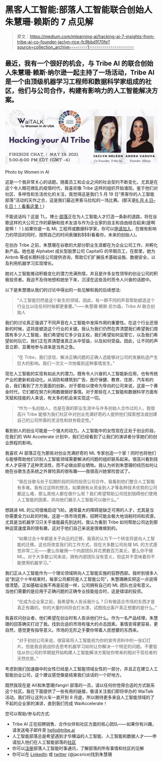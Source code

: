 # 黑客人工智能:部落人工智能联合创始人朱慧珊·赖斯的 7 点见解

> 原文：<https://medium.com/mlearning-ai/hacking-ai-7-insights-from-tribe-ai-co-founder-jaclyn-rice-fc9bbd1f70fe?source=collection_archive---------1----------------------->

## 最近，我有一个很好的机会，与 Tribe AI 的联合创始人朱慧珊·赖斯·纳尔逊一起主持了一场活动，Tribe AI 是一个由顶级机器学习工程师和数据科学家组成的社区，他们与公司合作，构建有影响力的人工智能解决方案。

![](img/16cd12ebe630bddb804c11d753492d01.png)

Photo by Women in AI

这是一个我非常关心的话题。随着员工和企业之间的社会契约不断变化，尤其是在这个令人眼花缭乱的疫情时代，我喜欢像 Tribe 这样的组织开始涌现。鉴于他们对社区、多样性和生活优化的关注，我觉得这是我们 5 月 19 日“黑客你的人工智能部落”活动的天作之合，这是我们最近黑客马拉松的一场比赛。(那天是[6 月 4 日–6 日！！看看这里！](https://www.womeninai.co/waiaccelerate))

不能说话吗？这是 TL。博士:[部落](https://www.tribe.ai/join)正在为人工智能人才打造一条新的道路，将在谷歌这样的大公司工作的薪酬和技术友谊与作为企业家的自主和自由结合起来(是啊是啊！！).如果你是一名 ML 工程师或数据科学家，你可以[申请加入](https://www.tribe.ai/apply)，在做有影响力的项目的同时，按照自己的时间表赚到$$$(看看你，未来的创始人)。

在创办 Tribe 之前，朱慧珊在谷歌的大部分职业生涯都在为企业公司工作，并孵化新产品。她也是 Alphabet 成长型股票公司 CapitalG 的早期员工，在那里，她为 Airbnb 等成长期科技公司提供咨询，帮助它们扩展技术基础设施、数据安全，以及利用机器学习实现增长。

她对人工智能推动积极变化的潜力充满热情，并且是许多女性领导的创业公司的积极投资者。我迫不及待地想和她坐下来，沉浸在这些及时而令人兴奋的话题中。

以下是朱慧珊从我们的讨论中得出的一些见解和我的后续想法:

> “人工智能仍然是这个新生的领域，因此，有一群不同的声音帮助塑造这个行业比以往任何时候都更重要。”——朱慧珊·赖斯·尼尔森，Tribe AI 联合创始人

我们的讨论真正强调了不同声音在人工智能中发挥作用的重要性。在这个行业还很新的时候，这将是塑造这个行业的关键。我认为我们仍然在弄清楚我们希望我们周围有多少人工智能，我们希望给它多少自主权，我们希望如何监管它，以及我们希望如何玩它。我们正在弄清楚谁真正从中受益，以及如何受益。因此，让不同的声音立即、显著地参与进来是当务之急。

> “在 Tribe，我们坚信，解决正确问题的正确人选能够对公司的发展轨迹产生巨大的影响。我们一次又一次地看到这种事情发生。”

现在人工智能的实现有如此大的潜力。既有令人兴奋的人工智能新应用，也有传统产业的更新和自动化。从消防和建筑到广告、医疗保健、教育、住房、汽车和约会，我们看到了方方面面的创新。对于那些以使命为导向的公司来说，这是一个黄金时代，它们都在努力利用数据做好事情。对于那些在人工智能和数据科学方面有天赋和技能的人来说，有太多的机会来实现这一切。

> “作为一名创始人，也是在我的职业生涯中与许多创始人合作过的人，我很高兴 Tribe 能够为我们社区中对创业充满好奇的人提供他们探索想法或创建自己的公司所需的灵活性和财务稳定性。”

看到别人的创业可能是一个强大的动力。人工智能中的女性现在正处于创业阶段，在我们的 WAI Accelerate 计划中，我们已经看到了让我们的演讲者分享她们的创业旅程的影响。

我喜欢 AI 部落正在为那些对创业充满好奇的 ML 专家创造一个家！同时也将他们与能够帮助他们识别人工智能领域需要解决的问题的组织联系起来。很高兴看到技术人才获得了这种灵活性，而不必做出职业牺牲。我认为听到朱慧珊的经历如何让她在谷歌生态系统之外冒险真的很有趣——我很高兴她冒险尝试了。

> “我在谷歌与处于后期阶段的风险投资公司合作，我看到他们整合人工智能有多难。我有过这样的想法，如果拥有从资金到人才等各种技术优势的公司都这么难，那么其他人都在做什么呢？我们希望帮助公司找到阻碍他们使用人工智能的因素，并向他们展示人工智能可以做什么。”

想跳进 ML 的公司很难启动飞轮。通常最大的障碍是缺乏可用的人才，尤其是当你需要全力以赴的时候。这是一场市场竞赛，招聘可能会极大地消耗时间和资源，尤其是当机器学习只关乎谁能最先到达时。我认为看到 Tribe 如何帮助公司达到那种运营速度真的很有趣，这对于他们自己来说是很难做到的。

> “如果过去十年都是关于向云的迁移，我真的认为下一个转变将是向人工智能的迁移。这也将改变我们的工作方式。现在大多数公司处理 ML 的方式感觉非常二元——要么你雇佣一个内部团队并花费数百万美元，要么你不做 ML。对于大多数公司来说，拥有内部团队没有意义，但这并不意味着你不能使用机器学习。”

我们正从人工智能作为一个理论领域转向人工智能实施的狂野西部。我听到很多人说“到这个十年结束时，每家公司都将是人工智能公司”，朱慧珊确实把这一点说得很清楚。正如基础设施不再是前提一样，公司拥有自己的 ML 团队也没有意义。当他们需要的是应用于正确问题的正确专业技能组合时，这是错误的投资。

> “在成为企业家之前，我希望有人告诉我什么？只有做适合市场的东西才是真正有趣的。你的大量时间将会打水漂，试图找出客户真正想要的是什么。”

我喜欢问创业者，他们希望在创业时有人告诉他们什么。作为一名产品经理，朱慧珊的回答确实打动了我。找到合适的市场有强大的点击因素。事情变得更容易，更自然，感觉更有指导意义。市场的无形之手要你带着人民想要的东西来。

> “对于初创公司来说，很容易将人工智能视为你的宣传资料中的一张幻灯片。但是我会挑战你去思考机器学习如何让你解决一个特定的问题。不要低估从你公司的早期就开始构建人工智能解决方案给你带来的相对于现任者的天然优势。”

考虑到我们加速器中的女性已经是人工智能领域女性的一部分，并且正在建立人工智能创业公司，这个建议感觉像是结束我们谈话的一个好地方。

既然我现在是 AI(和朱慧珊)fangirl 部落的一员，请以任何你觉得合适的方式联系这个社区。我在下面提供了一些有用的链接，敬请关注我们即将举办的 WaiTalk 活动。我们将让这列火车一直开到 8 月底，所以期待更多来自人工智能领域的了不起的企业家的演讲，直到我们完成 WaiAccelerate！

您可以帮助/参与的方式:

*   Tribe AI 正在招聘销售、合作伙伴和社区方面的核心团队——如果你有兴趣，请发送电子邮件至 hello@tribe.ai
*   人工智能部落总是希望遇到才华横溢的人工智能、人工智能和数据人才——申请加入他们在人工智能部落的[社区](https://www.tribe.ai/join)
*   你可以[注册](https://www.tribe.ai/)部落人工智能时事通讯，了解部落的所有事情和社区的见解
*   你可以在 [LinkedIn](https://www.linkedin.com/in/jaclyn-rice-nelson-473b1a8/) 或 [twitter](https://twitter.com/jacsrice?lang=en) (@jacsrice)找到朱慧珊